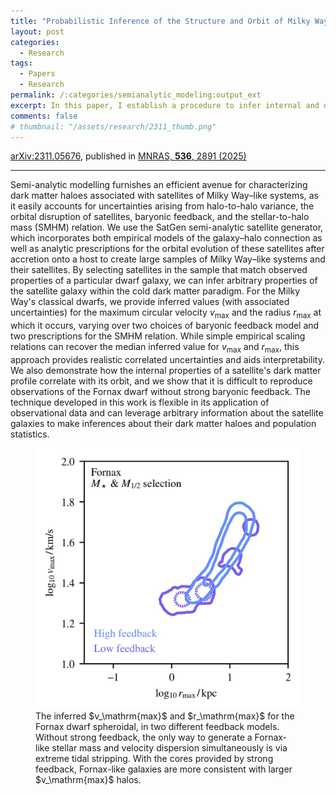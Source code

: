 ```yaml
---
title: "Probabilistic Inference of the Structure and Orbit of Milky Way Satellites with Semi-Analytic Modeling"
layout: post
categories:
  - Research
tags:
  - Papers
  - Research
permalink: /:categories/semianalytic_modeling:output_ext
excerpt: In this paper, I establish a procedure to infer internal and orbital properties of Milky Way satellites using the <code>SatGen</code> semi-analytic model. In particular, I provide values for $v_\mathrm{max}$ and $r_\mathrm{max}$ for the classical satellites, varying over astrophysical uncertainties such as the stellar mass&ndash;halo mass relation and baryonic feedback perscriptions. I also show inferred values for the central densities, pericenters, probability of group accretion, and more. The method is easily extensible to other properties, and my code is publicly available.
comments: false
# thumbnail: "/assets/research/2311_thumb.png"
---
```

<a href="https://ui.adsabs.harvard.edu/abs/2025MNRAS.536.2891F/abstract">arXiv:2311.05676</a>, published in <a href="https://doi.org/10.1093/mnras/stae2736">MNRAS, <b>536</b>, 2891 (2025)</a>

---
Semi-analytic modelling furnishes an efficient avenue for characterizing dark matter haloes associated with satellites of Milky Way&ndash;like systems, as it easily accounts for uncertainties arising from halo-to-halo variance, the orbital disruption of satellites, baryonic feedback, and the stellar-to-halo mass (SMHM) relation. We use the SatGen semi-analytic satellite generator, which incorporates both empirical models of the galaxy&ndash;halo connection as well as analytic prescriptions for the orbital evolution of these satellites after accretion onto a host to create large samples of Milky Way&ndash;like systems and their satellites. By selecting satellites in the sample that match observed properties of a particular dwarf galaxy, we can infer arbitrary properties of the satellite galaxy within the cold dark matter paradigm. For the Milky Way's classical dwarfs, we provide inferred values (with associated uncertainties) for the maximum circular velocity $v_\mathrm{max}$ and the radius $r_\mathrm{max}$ at which it occurs, varying over two choices of baryonic feedback model and two prescriptions for the SMHM relation. While simple empirical scaling relations can recover the median inferred value for $v_\mathrm{max}$ and $r_\mathrm{max}$, this approach provides realistic correlated uncertainties and aids interpretability. We also demonstrate how the internal properties of a satellite's dark matter profile correlate with its orbit, and we show that it is difficult to reproduce observations of the Fornax dwarf without strong baryonic feedback. The technique developed in this work is flexible in its application of observational data and can leverage arbitrary information about the satellite galaxies to make inferences about their dark matter haloes and population statistics.

<figure>
  <img src="/assets/research/2311_thumb.png" alt="The inferred v max and r max for the Fornax dwarf spheroidal, in two different feedback models.">
  <figcaption class='message'>The inferred $v_\mathrm{max}$ and $r_\mathrm{max}$ for the Fornax dwarf spheroidal, in two different feedback models. Without strong feedback, the only way to generate a Fornax-like stellar mass and velocity dispersion simultaneously is via extreme tidal stripping. With the cores provided by strong feedback, Fornax-like galaxies are more consistent with larger $v_\mathrm{max}$ halos.</figcaption>
</figure>